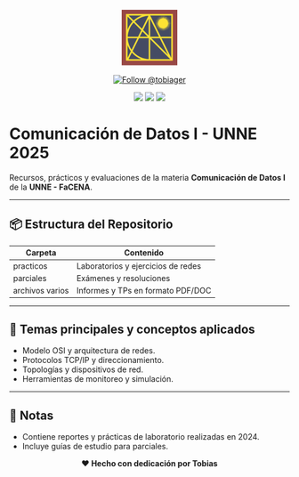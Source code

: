 <p align="center">
  <img src="https://raw.githubusercontent.com/tobiager/UNNE-LSI/main/assets/facena.png" alt="Logo de FaCENA" width="100">
</p>

<p align="center">
  <a href="https://github.com/tobiager">
    <img src="https://img.shields.io/github/followers/tobiager?label=Follow%20@tobiager&style=social" alt="Follow @tobiager" />
  </a>
</p>

<p align="center">
  <img src="https://img.shields.io/badge/UNNE-Redes-blue?style=for-the-badge"/>
  <img src="https://img.shields.io/badge/Estado-%20completado-greenlight?style=for-the-badge"/>
  <img src="https://img.shields.io/badge/Cursada-2025-blue?style=for-the-badge"/>
</p>

#  Comunicación de Datos I - UNNE 2025

Recursos, prácticos y evaluaciones de la materia **Comunicación de Datos I** de la **UNNE - FaCENA**.

---

## 📦 Estructura del Repositorio

| Carpeta | Contenido |
| ------- | --------- |
|  practicos | Laboratorios y ejercicios de redes |
|  parciales | Exámenes y resoluciones |
|  archivos varios | Informes y TPs en formato PDF/DOC |

---

## 🚀 Temas principales y conceptos aplicados

- Modelo OSI y arquitectura de redes.
- Protocolos TCP/IP y direccionamiento.
- Topologías y dispositivos de red.
- Herramientas de monitoreo y simulación.

---

## 📌 Notas

- Contiene reportes y prácticas de laboratorio realizadas en 2024.
- Incluye guías de estudio para parciales.

<p align="center"><b>❤️ Hecho con dedicación por Tobias</b></p>

